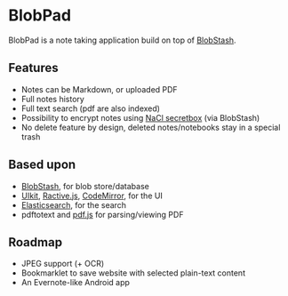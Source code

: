 BlobPad
=======

BlobPad is a note taking application build on top of [BlobStash](https://github.com/tsileo/blobstash).

## Features

- Notes can be Markdown, or uploaded PDF
- Full notes history
- Full text search (pdf are also indexed)
- Possibility to encrypt notes using [NaCl secretbox](http://nacl.cr.yp.to/secretbox.html) (via BlobStash)
- No delete feature by design, deleted notes/notebooks stay in a special trash

## Based upon

- [BlobStash](https://github.com/tsileo/blobstash), for blob store/database
- [UIkit](http://getuikit.com/), [Ractive.js](http://www.ractivejs.org/), [CodeMirror](http://codemirror.net/), for the UI
- [Elasticsearch](http://www.elasticsearch.org/), for the search
- pdftotext and [pdf.js](https://github.com/mozilla/pdf.js) for parsing/viewing PDF

## Roadmap

- JPEG support (+ OCR)
- Bookmarklet to save website with selected plain-text content
- An Evernote-like Android app
